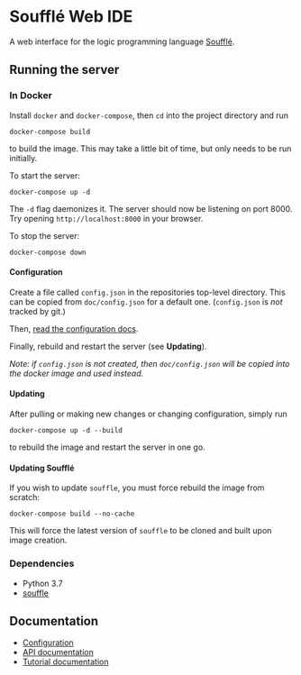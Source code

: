 # Soufflé Web IDE

A web interface for the logic programming language [Soufflé](https://souffle-lang.github.io/index.html).

## Running the server

### In Docker
Install `docker` and `docker-compose`, then `cd` into the project directory and run

    docker-compose build

to build the image. This may take a little bit of time, but only needs to be run initially.

To start the server:

    docker-compose up -d

The `-d` flag daemonizes it. The server should now be listening on port 8000. Try opening `http://localhost:8000` in your browser.

To stop the server:

    docker-compose down

#### Configuration

Create a file called `config.json` in the repositories top-level directory. This can be copied from `doc/config.json` for a default one. (`config.json` is _not_ tracked by git.)

Then, [read the configuration docs](doc/config.md).

Finally, rebuild and restart the server (see **Updating**).

_Note: if `config.json` is not created, then `doc/config.json` will be copied into the docker image and used instead._

#### Updating

After pulling or making new changes or changing configuration, simply run

    docker-compose up -d --build

to rebuild the image and restart the server in one go.

#### Updating Soufflé

If you wish to update `souffle`, you must force rebuild the image from scratch:

    docker-compose build --no-cache

This will force the latest version of `souffle` to be cloned and built upon image creation.

### Dependencies

- Python 3.7
- [souffle](https://github.com/souffle-lang/souffle)

## Documentation

- [Configuration](doc/config.md)
- [API documentation](doc/api.md)
- [Tutorial documentation](doc/tutorials.md)
